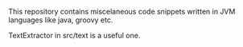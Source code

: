 This repository contains miscelaneous code snippets written in JVM languages like java, groovy etc.

TextExtractor in src/text is a useful one. 